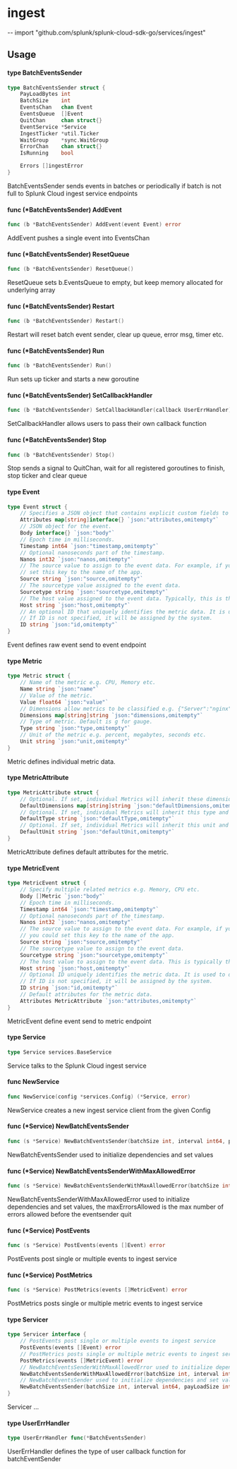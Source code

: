 # ingest
--
    import "github.com/splunk/splunk-cloud-sdk-go/services/ingest"


## Usage

#### type BatchEventsSender

```go
type BatchEventsSender struct {
	PayLoadBytes int
	BatchSize    int
	EventsChan   chan Event
	EventsQueue  []Event
	QuitChan     chan struct{}
	EventService *Service
	IngestTicker *util.Ticker
	WaitGroup    *sync.WaitGroup
	ErrorChan    chan struct{}
	IsRunning    bool

	Errors []ingestError
}
```

BatchEventsSender sends events in batches or periodically if batch is not full
to Splunk Cloud ingest service endpoints

#### func (*BatchEventsSender) AddEvent

```go
func (b *BatchEventsSender) AddEvent(event Event) error
```
AddEvent pushes a single event into EventsChan

#### func (*BatchEventsSender) ResetQueue

```go
func (b *BatchEventsSender) ResetQueue()
```
ResetQueue sets b.EventsQueue to empty, but keep memory allocated for underlying
array

#### func (*BatchEventsSender) Restart

```go
func (b *BatchEventsSender) Restart()
```
Restart will reset batch event sender, clear up queue, error msg, timer etc.

#### func (*BatchEventsSender) Run

```go
func (b *BatchEventsSender) Run()
```
Run sets up ticker and starts a new goroutine

#### func (*BatchEventsSender) SetCallbackHandler

```go
func (b *BatchEventsSender) SetCallbackHandler(callback UserErrHandler)
```
SetCallbackHandler allows users to pass their own callback function

#### func (*BatchEventsSender) Stop

```go
func (b *BatchEventsSender) Stop()
```
Stop sends a signal to QuitChan, wait for all registered goroutines to finish,
stop ticker and clear queue

#### type Event

```go
type Event struct {
	// Specifies a JSON object that contains explicit custom fields to be defined at index time.
	Attributes map[string]interface{} `json:"attributes,omitempty"`
	// JSON object for the event.
	Body interface{} `json:"body"`
	// Epoch time in milliseconds.
	Timestamp int64 `json:"timestamp,omitempty"`
	// Optional nanoseconds part of the timestamp.
	Nanos int32 `json:"nanos,omitempty"`
	// The source value to assign to the event data. For example, if you are sending data from an app that you are developing,
	// set this key to the name of the app.
	Source string `json:"source,omitempty"`
	// The sourcetype value assigned to the event data.
	Sourcetype string `json:"sourcetype,omitempty"`
	// The host value assigned to the event data. Typically, this is the hostname of the client from which you are sending data.
	Host string `json:"host,omitempty"`
	// An optional ID that uniquely identifies the metric data. It is used to deduplicate the data if same data is set multiple times.
	// If ID is not specified, it will be assigned by the system.
	ID string `json:"id,omitempty"`
}
```

Event defines raw event send to event endpoint

#### type Metric

```go
type Metric struct {
	// Name of the metric e.g. CPU, Memory etc.
	Name string `json:"name"`
	// Value of the metric.
	Value float64 `json:"value"`
	// Dimensions allow metrics to be classified e.g. {"Server":"nginx", "Region":"us-west-1", ...}
	Dimensions map[string]string `json:"dimensions,omitempty"`
	// Type of metric. Default is g for gauge.
	Type string `json:"type,omitempty"`
	// Unit of the metric e.g. percent, megabytes, seconds etc.
	Unit string `json:"unit,omitempty"`
}
```

Metric defines individual metric data.

#### type MetricAttribute

```go
type MetricAttribute struct {
	// Optional. If set, individual Metrics will inherit these dimensions and can override any/all of them.
	DefaultDimensions map[string]string `json:"defaultDimensions,omitempty"`
	// Optional. If set, individual Metrics will inherit this type and can optionally override.
	DefaultType string `json:"defaultType,omitempty"`
	// Optional. If set, individual Metrics will inherit this unit and can optionally override.
	DefaultUnit string `json:"defaultUnit,omitempty"`
}
```

MetricAttribute defines default attributes for the metric.

#### type MetricEvent

```go
type MetricEvent struct {
	// Specify multiple related metrics e.g. Memory, CPU etc.
	Body []Metric `json:"body"`
	// Epoch time in milliseconds.
	Timestamp int64 `json:"timestamp,omitempty"`
	// Optional nanoseconds part of the timestamp.
	Nanos int32 `json:"nanos,omitempty"`
	// The source value to assign to the event data. For example, if you're sending data from an app you're developing,
	// you could set this key to the name of the app.
	Source string `json:"source,omitempty"`
	// The sourcetype value to assign to the event data.
	Sourcetype string `json:"sourcetype,omitempty"`
	// The host value to assign to the event data. This is typically the hostname of the client from which you're sending data.
	Host string `json:"host,omitempty"`
	// Optional ID uniquely identifies the metric data. It is used to deduplicate the data if same data is set multiple times.
	// If ID is not specified, it will be assigned by the system.
	ID string `json:"id,omitempty"`
	// Default attributes for the metric data.
	Attributes MetricAttribute `json:"attributes,omitempty"`
}
```

MetricEvent define event send to metric endpoint

#### type Service

```go
type Service services.BaseService
```

Service talks to the Splunk Cloud ingest service

#### func  NewService

```go
func NewService(config *services.Config) (*Service, error)
```
NewService creates a new ingest service client from the given Config

#### func (*Service) NewBatchEventsSender

```go
func (s *Service) NewBatchEventsSender(batchSize int, interval int64, payLoadSize int) (*BatchEventsSender, error)
```
NewBatchEventsSender used to initialize dependencies and set values

#### func (*Service) NewBatchEventsSenderWithMaxAllowedError

```go
func (s *Service) NewBatchEventsSenderWithMaxAllowedError(batchSize int, interval int64, dataSize int, maxErrorsAllowed int) (*BatchEventsSender, error)
```
NewBatchEventsSenderWithMaxAllowedError used to initialize dependencies and set
values, the maxErrorsAllowed is the max number of errors allowed before the
eventsender quit

#### func (*Service) PostEvents

```go
func (s *Service) PostEvents(events []Event) error
```
PostEvents post single or multiple events to ingest service

#### func (*Service) PostMetrics

```go
func (s *Service) PostMetrics(events []MetricEvent) error
```
PostMetrics posts single or multiple metric events to ingest service

#### type Servicer

```go
type Servicer interface {
	// PostEvents post single or multiple events to ingest service
	PostEvents(events []Event) error
	// PostMetrics posts single or multiple metric events to ingest service
	PostMetrics(events []MetricEvent) error
	// NewBatchEventsSenderWithMaxAllowedError used to initialize dependencies and set values, the maxErrorsAllowed is the max number of errors allowed before the eventsender quit
	NewBatchEventsSenderWithMaxAllowedError(batchSize int, interval int64, dataSize int, maxErrorsAllowed int) (*BatchEventsSender, error)
	// NewBatchEventsSender used to initialize dependencies and set values
	NewBatchEventsSender(batchSize int, interval int64, payLoadSize int) (*BatchEventsSender, error)
}
```

Servicer ...

#### type UserErrHandler

```go
type UserErrHandler func(*BatchEventsSender)
```

UserErrHandler defines the type of user callback function for batchEventSender
